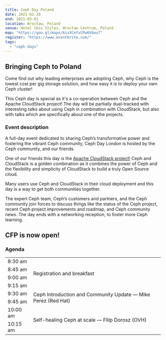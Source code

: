 ```yaml
---
title: Ceph Day Poland
date: 2021-02-20
end: 2021-03-01
location: Wrocław, Poland
venue: Hotel ibis Styles, Wrocław Centrum, Poland
map: "https://goo.gl/maps/6isXCefxCPw6V6wu7"
register: "https://www.eventbrite.com/"
tags:
  - "ceph days"
---
```


## Bringing Ceph to Poland

Come find out why leading enterprises are adopting Ceph, why Ceph is the lowest cost per gig storage solution, and how easy it is to deploy your own Ceph cluster!

This Ceph day is special as it's a co-operation between Ceph and the Apache CloudStack project! The day will be partially dual-tracked with interesting talks about using Ceph in combination with CloudStack, but also with talks which are specifically about one of the projects.

### Event description

A full-day event dedicated to sharing Ceph’s transformative power and fostering the vibrant Ceph community, Ceph Day London is hosted by the Ceph community, and our friends.

One of our friends this day is the [Apache CloudStack project!](https://cloudstack.apache.org/) Ceph and CloudStack is a golden combination as it combines the power of Ceph and the flexibility and simplicity of CloudStack to build a truly Open Source cloud.

Many users use Ceph and CloudStack in their cloud deployment and this day is a way to get both communities together.

The expert Ceph team, Ceph’s customers and partners, and the Ceph community join forces to discuss things like the status of the Ceph project, recent Ceph project improvements and roadmap, and Ceph community news. The day ends with a networking reception, to foster more Ceph learning.

## CFP is now open!

### Agenda

<table>
  <tbody>
    <tr>
      <td>8:30 am</td>
      <td class="bg-grey-300" rowspan="4">Registration and breakfast</td>
    </tr>
    <tr>
      <td>8:45 am</td>
    </tr>
    <tr>
      <td>9:00 am</td>
    </tr>
    <tr>
      <td>9:15 am</td>
    </tr>
    <tr>
      <td>9:30 am</td>
      <td class="bg-grey-300" rowspan="2">Ceph Introduction and Community Update &mdash; Mike Perez (Red Hat)</td>
    </tr>
    <tr>
      <td>9:45 am</td>
    </tr>
    <tr>
      <td>10:00 am</td>
      <td class="bg-grey-300" rowspan="2">Self-healing Ceph at scale &mdash; Flilp Dorosz (OVH)</td>
    </tr>
    <tr>
      <td>10:15 am</td>
    </tr>
  </tbody>
</table>
